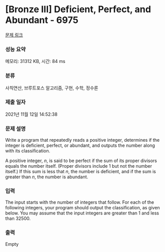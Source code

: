 # [Bronze III] Deficient, Perfect, and Abundant - 6975 

[문제 링크](https://www.acmicpc.net/problem/6975) 

### 성능 요약

메모리: 31312 KB, 시간: 84 ms

### 분류

사칙연산, 브루트포스 알고리즘, 구현, 수학, 정수론

### 제출 일자

2021년 11월 12일 14:52:38

### 문제 설명

<p>Write a program that repeatedly reads a positive integer, determines if the integer is deficient, perfect, or abundant, and outputs the number along with its classification.</p>

<p>A positive integer, <var>n</var>, is said to be perfect if the sum of its proper divisors equals the number itself. (Proper divisors include 1 but not the number itself.) If this sum is less that <var>n</var>, the number is deficient, and if the sum is greater than <var>n</var>, the number is abundant.</p>

### 입력 

 <p>The input starts with the number of integers that follow. For each of the following integers, your program should output the classification, as given below. You may assume that the input integers are greater than 1 and less than 32500.</p>

### 출력 

 Empty

